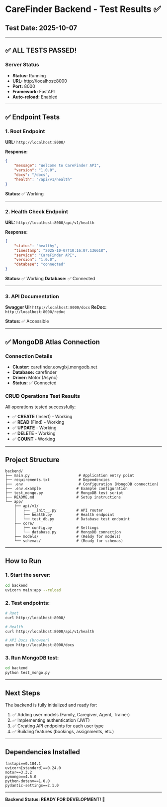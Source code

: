 # CareFinder Backend - Test Results ✅

## Test Date: 2025-10-07

---

## ✅ ALL TESTS PASSED!

### Server Status
- **Status:** Running
- **URL:** http://localhost:8000
- **Port:** 8000
- **Framework:** FastAPI
- **Auto-reload:** Enabled

---

## ✅ Endpoint Tests

### 1. Root Endpoint
**URL:** `http://localhost:8000/`

**Response:**
```json
{
    "message": "Welcome to CareFinder API",
    "version": "1.0.0",
    "docs": "/docs",
    "health": "/api/v1/health"
}
```
**Status:** ✅ Working

---

### 2. Health Check Endpoint
**URL:** `http://localhost:8000/api/v1/health`

**Response:**
```json
{
    "status": "healthy",
    "timestamp": "2025-10-07T10:16:07.136618",
    "service": "CareFinder API",
    "version": "1.0.0",
    "database": "connected"
}
```
**Status:** ✅ Working
**Database:** ✅ Connected

---

### 3. API Documentation
**Swagger UI:** `http://localhost:8000/docs`
**ReDoc:** `http://localhost:8000/redoc`

**Status:** ✅ Accessible

---

## ✅ MongoDB Atlas Connection

### Connection Details
- **Cluster:** carefinder.eowglxj.mongodb.net
- **Database:** carefinder
- **Driver:** Motor (Async)
- **Status:** ✅ Connected

### CRUD Operations Test Results
All operations tested successfully:

- ✅ **CREATE** (Insert) - Working
- ✅ **READ** (Find) - Working
- ✅ **UPDATE** - Working
- ✅ **DELETE** - Working
- ✅ **COUNT** - Working

---

## Project Structure

```
backend/
├── main.py                      # Application entry point
├── requirements.txt             # Dependencies
├── .env                         # Configuration (MongoDB connection)
├── .env.example                # Example configuration
├── test_mongo.py               # MongoDB test script
├── README.md                   # Setup instructions
└── app/
    ├── api/v1/
    │   ├── __init__.py         # API router
    │   ├── health.py           # Health endpoint
    │   └── test_db.py          # Database test endpoint
    ├── core/
    │   ├── config.py           # Settings
    │   └── database.py         # MongoDB connection
    ├── models/                 # (Ready for models)
    └── schemas/                # (Ready for schemas)
```

---

## How to Run

### 1. Start the server:
```bash
cd backend
uvicorn main:app --reload
```

### 2. Test endpoints:
```bash
# Root
curl http://localhost:8000/

# Health
curl http://localhost:8000/api/v1/health

# API Docs (browser)
open http://localhost:8000/docs
```

### 3. Run MongoDB test:
```bash
cd backend
python test_mongo.py
```

---

## Next Steps

The backend is fully initialized and ready for:
1. ✅ Adding user models (Family, Caregiver, Agent, Trainer)
2. ✅ Implementing authentication (JWT)
3. ✅ Creating API endpoints for each user type
4. ✅ Building features (bookings, assignments, etc.)

---

## Dependencies Installed

```
fastapi==0.104.1
uvicorn[standard]==0.24.0
motor==3.3.2
pymongo==4.6.0
python-dotenv==1.0.0
pydantic-settings==2.1.0
```

---

**Backend Status: READY FOR DEVELOPMENT! 🚀**
